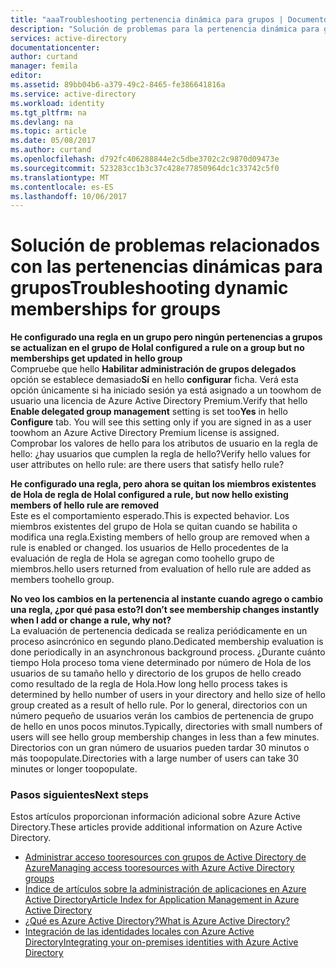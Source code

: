 ```yaml
---
title: "aaaTroubleshooting pertenencia dinámica para grupos | Documentos de Microsoft"
description: "Solución de problemas para la pertenencia dinámica para grupos en Azure AD."
services: active-directory
documentationcenter: 
author: curtand
manager: femila
editor: 
ms.assetid: 89bb04b6-a379-49c2-8465-fe386641816a
ms.service: active-directory
ms.workload: identity
ms.tgt_pltfrm: na
ms.devlang: na
ms.topic: article
ms.date: 05/08/2017
ms.author: curtand
ms.openlocfilehash: d792fc406288844e2c5dbe3702c2c9870d09473e
ms.sourcegitcommit: 523283cc1b3c37c428e77850964dc1c33742c5f0
ms.translationtype: MT
ms.contentlocale: es-ES
ms.lasthandoff: 10/06/2017
---
```

# <a name="troubleshooting-dynamic-memberships-for-groups"></a><span data-ttu-id="b12d6-103">Solución de problemas relacionados con las pertenencias dinámicas para grupos</span><span class="sxs-lookup"><span data-stu-id="b12d6-103">Troubleshooting dynamic memberships for groups</span></span>
<span data-ttu-id="b12d6-104">**He configurado una regla en un grupo pero ningún pertenencias a grupos se actualizan en el grupo de Hola**</span><span class="sxs-lookup"><span data-stu-id="b12d6-104">**I configured a rule on a group but no memberships get updated in hello group**</span></span><br/><span data-ttu-id="b12d6-105">Compruebe que hello **Habilitar administración de grupos delegados** opción se establece demasiado**Sí** en hello **configurar** ficha. Verá esta opción únicamente si ha iniciado sesión ya está asignado a un toowhom de usuario una licencia de Azure Active Directory Premium.</span><span class="sxs-lookup"><span data-stu-id="b12d6-105">Verify that hello **Enable delegated group management** setting is set too**Yes** in hello **Configure** tab. You will see this setting only if you are signed in as a user toowhom an Azure Active Directory Premium license is assigned.</span></span> <span data-ttu-id="b12d6-106">Comprobar los valores de hello para los atributos de usuario en la regla de hello: ¿hay usuarios que cumplen la regla de hello?</span><span class="sxs-lookup"><span data-stu-id="b12d6-106">Verify hello values for user attributes on hello rule: are there users that satisfy hello rule?</span></span>

<span data-ttu-id="b12d6-107">**He configurado una regla, pero ahora se quitan los miembros existentes de Hola de regla de Hola**</span><span class="sxs-lookup"><span data-stu-id="b12d6-107">**I configured a rule, but now hello existing members of hello rule are removed**</span></span><br/><span data-ttu-id="b12d6-108">Este es el comportamiento esperado.</span><span class="sxs-lookup"><span data-stu-id="b12d6-108">This is expected behavior.</span></span> <span data-ttu-id="b12d6-109">Los miembros existentes del grupo de Hola se quitan cuando se habilita o modifica una regla.</span><span class="sxs-lookup"><span data-stu-id="b12d6-109">Existing members of hello group are removed when a rule is enabled or changed.</span></span> <span data-ttu-id="b12d6-110">los usuarios de Hello procedentes de la evaluación de regla de Hola se agregan como toohello grupo de miembros.</span><span class="sxs-lookup"><span data-stu-id="b12d6-110">hello users returned from evaluation of hello rule are added as members toohello group.</span></span>     

<span data-ttu-id="b12d6-111">**No veo los cambios en la pertenencia al instante cuando agrego o cambio una regla, ¿por qué pasa esto?**</span><span class="sxs-lookup"><span data-stu-id="b12d6-111">**I don’t see membership changes instantly when I add or change a rule, why not?**</span></span><br/><span data-ttu-id="b12d6-112">La evaluación de pertenencia dedicada se realiza periódicamente en un proceso asincrónico en segundo plano.</span><span class="sxs-lookup"><span data-stu-id="b12d6-112">Dedicated membership evaluation is done periodically in an asynchronous background process.</span></span> <span data-ttu-id="b12d6-113">¿Durante cuánto tiempo Hola proceso toma viene determinado por número de Hola de los usuarios de su tamaño hello y directorio de los grupos de hello creado como resultado de la regla de Hola.</span><span class="sxs-lookup"><span data-stu-id="b12d6-113">How long hello process takes is determined by hello number of users in your directory and hello size of hello group created as a result of hello rule.</span></span> <span data-ttu-id="b12d6-114">Por lo general, directorios con un número pequeño de usuarios verán los cambios de pertenencia de grupo de hello en unos pocos minutos.</span><span class="sxs-lookup"><span data-stu-id="b12d6-114">Typically, directories with small numbers of users will see hello group membership changes in less than a few minutes.</span></span> <span data-ttu-id="b12d6-115">Directorios con un gran número de usuarios pueden tardar 30 minutos o más toopopulate.</span><span class="sxs-lookup"><span data-stu-id="b12d6-115">Directories with a large number of users can take 30 minutes or longer toopopulate.</span></span>

### <a name="next-steps"></a><span data-ttu-id="b12d6-116">Pasos siguientes</span><span class="sxs-lookup"><span data-stu-id="b12d6-116">Next steps</span></span>
<span data-ttu-id="b12d6-117">Estos artículos proporcionan información adicional sobre Azure Active Directory.</span><span class="sxs-lookup"><span data-stu-id="b12d6-117">These articles provide additional information on Azure Active Directory.</span></span>

* [<span data-ttu-id="b12d6-118">Administrar acceso tooresources con grupos de Active Directory de Azure</span><span class="sxs-lookup"><span data-stu-id="b12d6-118">Managing access tooresources with Azure Active Directory groups</span></span>](active-directory-manage-groups.md)
* [<span data-ttu-id="b12d6-119">Índice de artículos sobre la administración de aplicaciones en Azure Active Directory</span><span class="sxs-lookup"><span data-stu-id="b12d6-119">Article Index for Application Management in Azure Active Directory</span></span>](active-directory-apps-index.md)
* [<span data-ttu-id="b12d6-120">¿Qué es Azure Active Directory?</span><span class="sxs-lookup"><span data-stu-id="b12d6-120">What is Azure Active Directory?</span></span>](active-directory-whatis.md)
* [<span data-ttu-id="b12d6-121">Integración de las identidades locales con Azure Active Directory</span><span class="sxs-lookup"><span data-stu-id="b12d6-121">Integrating your on-premises identities with Azure Active Directory</span></span>](active-directory-aadconnect.md)
